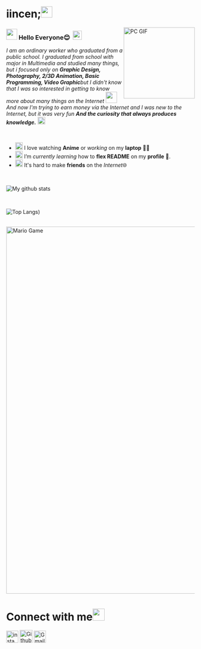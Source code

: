 # iincen;<img src="https://github.com/TheDudeThatCode/TheDudeThatCode/blob/master/Assets/happy.gif" width="30px">



<img align="right" alt="PC GIF" src="https://1.bp.blogspot.com/-GW5Wm4OnvqU/XlzVbMuEkZI/AAAAAAAADgU/U5GlzmVLZUctV7phDci8NIh7CQX8YepQgCLcBGAsYHQ/s1600/MyIcon2.png" width="190" />

### <img src="https://github.com/TheDudeThatCode/TheDudeThatCode/blob/master/Assets/Hi.gif" width="29px"> **Hello Everyone😊** &nbsp;<img src="https://github.com/TheDudeThatCode/TheDudeThatCode/blob/master/Assets/Earth.gif" width="24px">

<p>
  <em>
    I am an ordinary worker who graduated from a public school.  
    I graduated from school with major in Multimedia and studied many things, but i focused only on <b>Graphic Design, Photography, 2/3D Animation, Basic Programming, Video Graphic</b>but I didn't know that I was so interested in getting to know more about many things on the Internet <img src="https://github.com/TheDudeThatCode/TheDudeThatCode/blob/master/Assets/Developer.gif" width="30px"> And now I'm trying to earn money via the Internet
    and I was new to the Internet, but it was very fun
    <b>And the curiosity that always produces knowledge.</b> <img src="https://github.com/TheDudeThatCode/TheDudeThatCode/blob/master/Assets/Medal.gif" width="20px">
  </em>  
</p>

<br>

- <img alt="GIF" src="https://github.com/TheDudeThatCode/TheDudeThatCode/blob/master/Assets/happy.gif" width="20vw" /> I love watching **Anime** or *working* on my **laptop** 👨‍💻
- <img alt="GIF" src="https://github.com/TheDudeThatCode/TheDudeThatCode/blob/master/Assets/headbang.gif" width="20vw" /> I’m *currently learning* how to **flex README** on my **profile** 💪.
- <img alt="GIF" src="https://github.com/TheDudeThatCode/TheDudeThatCode/blob/master/Assets/powerup.gif" width="20vw" /> It's hard to make **friends** on the *Internet*🌐

<br>


![My github stats](https://github-readme-stats.vercel.app/api?username=TheSploit&show_icons=true&hide_border=true)

<br>

![Top Langs](https://github-readme-stats.vercel.app/api/top-langs/?username=TheSploit&theme=light&hide=css,html))

<br>

<img src="https://github.com/TheDudeThatCode/TheDudeThatCode/blob/master/Assets/Mario_Gameplay.gif" alt="Mario Game" width="980">

<br>

# Connect with me<img src="https://github.com/TheDudeThatCode/TheDudeThatCode/blob/master/Assets/Handshake.gif" height="32px">



[<img src="https://github.com/TheDudeThatCode/TheDudeThatCode/blob/master/Assets/Instagram.svg" alt="instagram logo" width="32">](https://www.instagram.com/kriss_464/) [<img src="https://cdn.svgporn.com/logos/github-icon.svg" alt="Github logo" width="34">](https://github.com/TheSploit)  [<img src="https://github.com/TheDudeThatCode/TheDudeThatCode/blob/master/Assets/Gmail.svg" alt="Gmail logo" height="32">](mailto:indonesianweb1109@gmail.com)




<br>
<br>






<!--
  <a href="https://www.instagram.com/kriss_464/">
    <img align="left" alt="My  | Instagram" width="24px" src="https://github.com/TheDudeThatCode/TheDudeThatCode/blob/master/Assets/Instagram.svg" />
  </a> &nbsp;&nbsp;
  <a href="mailto:indonesianweb1109@gmail.com">
    <img align="left" alt="My | Gmail" width="26px" src="https://github.com/TheDudeThatCode/TheDudeThatCode/blob/master/Assets/Gmail.svg" />
  </a>
  
  
  
 [<img src="https://github.com/TheDudeThatCode/TheDudeThatCode/blob/master/Assets/Instagram.svg" alt="instagram logo" width="24">](https://www.instagram.com/kriss_464/) 
 


